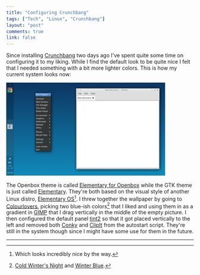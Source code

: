 ```yaml
---
title: "Configuring Crunchbang"
tags: ["Tech", "Linux", "Crunchbang"]
layout: "post"
comments: true
link: false
---
```


Since installing [Crunchbang](http://crunchbang.org/) two days ago I've spent
quite some time on configuring it to my liking. While I find the default look to
be quite nice I felt that I needed something with a bit more lighter colors.
This is how my current system looks now:

![Crunchbang Elementary](/images/2012/12/16/crunchbang-elementary.png)

The Openbox theme is called [Elementary for
Openbox](http://grvrulz.deviantart.com/art/elementary-for-openbox-253002995)
while the GTK theme is just called
[Elementary](http://danrabbit.deviantart.com/art/elementary-gtk-theme-83104033).
They're both based on the visual style of another Linux distro, [Elementary
OS](http://elementaryos.org/)[^20121216-1]. I threw together the wallpaper by
going to [Colourlovers](http://colourlovers.com/), picking two blue-ish
colors[^20121216-2] that I liked and using them in as a gradient in
[GIMP](http://www.gimp.org/) that I drag vertically in the middle of the empty
picture. I then configured the default panel
[tint2](http://code.google.com/p/tint2/) so that it got placed vertically to the
left and removed both [Conky](http://conky.sourceforge.net/) and
[ClipIt](http://clipit.rspwn.com/) from the autostart script. They're still in
the system though since I might have some use for them in the future.

* * *

[^20121216-1]: Which looks incredibly nice by the way.

[^20121216-2]: [Cold Winter's Night](http://www.colourlovers.com/color/0D3561/Cold_Winters_Night) and [Winter Blue](http://www.colourlovers.com/color/108BBB/Winter_Blue).
